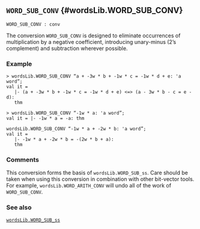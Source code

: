 ## `WORD_SUB_CONV` {#wordsLib.WORD_SUB_CONV}


```
WORD_SUB_CONV : conv
```



The conversion `WORD_SUB_CONV` is designed to eliminate occurrences of
multiplication by a negative coefficient, introducing unary-minus (2’s
complement) and subtraction wherever possible.

### Example

    
    > wordsLib.WORD_SUB_CONV “a + -3w * b + -1w * c = -1w * d + e: 'a word”;
    val it =
       |- (a + -3w * b + -1w * c = -1w * d + e) <=> (a - 3w * b - c = e - d):
       thm
    
    > wordsLib.WORD_SUB_CONV “-1w * a: 'a word”;
    val it = |- -1w * a = -a: thm
    
    wordsLib.WORD_SUB_CONV “-1w * a + -2w * b: 'a word”;
    val it =
       |- -1w * a + -2w * b = -(2w * b + a):
       thm
    

### Comments

This conversion forms the basis of `wordsLib.WORD_SUB_ss`. Care should be taken
when using this conversion in combination with other bit-vector tools. For
example, `wordsLib.WORD_ARITH_CONV` will undo all of the work of
`WORD_SUB_CONV`.

### See also

[`wordsLib.WORD_SUB_ss`](#wordsLib.WORD_SUB_ss)

